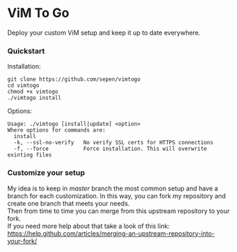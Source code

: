 # ViM To Go

Deploy your custom ViM setup and keep it up to date everywhere.


### Quickstart

Installation:
```
git clone https://github.com/sepen/vimtogo
cd vimtogo
chmod +x vimtogo
./vimtogo install
```

Options:
```
Usage: ./vimtogo [install|update] <option>
Where options for commands are:
  install
  -k, --ssl-no-verify   No verify SSL certs for HTTPS connections
  -f, --force           Force installation. This will overwrite exinting files
```

### Customize your setup

My idea is to keep in _master_ branch the most common setup and have a branch for each customization.
In this way, you can fork my repository and create one branch that meets your needs.  
Then from time to time you can merge from this upstream repository to your fork.  
If you need more help about that take a look of this link:  
<https://help.github.com/articles/merging-an-upstream-repository-into-your-fork/>
